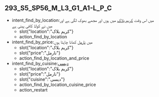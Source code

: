 ## 293_S5_SP56_M_L3_G1_A1-L_P_C
* intent_find_by_location:میں اس وقت [کریم بلاک](location) میں ہوں اور مجھے بھوک لگی ہے اور میں نے کولڈ کافی پینی ہے
	- slot{"location":"کریم بلاک"}
	- action_find_by_location
* intent_find_by_price:میں [نارمل](price) کھانا چاہتا ہوں
	- slot{"location":"کریم بلاک"}
	- slot{"price":"نارمل"}
	- action_find_by_location_and_price
* intent_find_by_cuisine:[دیسی](cuisine)
	- slot{"location":"کریم بلاک"}
	- slot{"price":"نارمل"}
	- slot{"cuisine":"دیسی"}
	- action_find_by_location_cuisine_price
	- action_restart